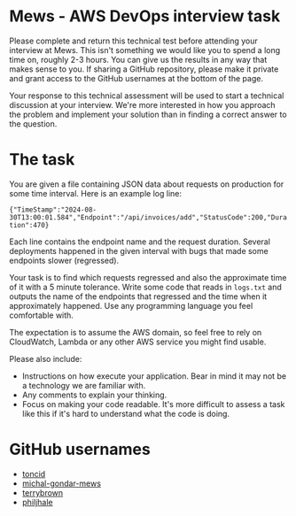# Mews - AWS DevOps interview task

Please complete and return this technical test before attending your interview at Mews. This isn't something we would like you to spend a long time on, roughly 2-3 hours. You can give us the results in any way that makes sense to you. If sharing a GitHub repository, please make it private and grant access to the GitHub usernames at the bottom of the page.

Your response to this technical assessment will be used to start a technical discussion at your interview. We're more interested in how you approach the problem and implement your solution than in finding a correct answer to the question.

# The task 

You are given a file containing JSON data about requests on production for some time interval. Here is an example log line:

`{"TimeStamp":"2024-08-30T13:00:01.584","Endpoint":"/api/invoices/add","StatusCode":200,"Duration":470}`

Each line contains the endpoint name and the request duration. Several deployments happened in the given interval with bugs that made some endpoints slower (regressed).

Your task is to find which requests regressed and also the approximate time of it with a 5 minute tolerance. Write some code that reads in `logs.txt` and outputs the name of the endpoints that regressed and the time when it approximately happened. Use any programming language you feel comfortable with.

The expectation is to assume the AWS domain, so feel free to rely on CloudWatch, Lambda or any other AWS service you might find usable.

Please also include:
* Instructions on how execute your application. Bear in mind it may not be a technology we are familiar with.
* Any comments to explain your thinking.
* Focus on making your code readable. It's more difficult to assess a task like this if it's hard to understand what the code is doing.

# GitHub usernames

- [toncid](https://github.com/toncid)
- [michal-gondar-mews](https://github.com/michal-gondar-mews)
- [terrybrown](https://github.com/terrybrown)
- [philjhale](https://github.com/philjhale)
